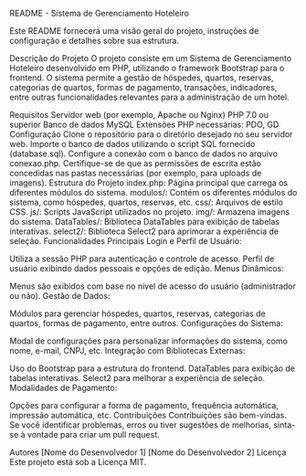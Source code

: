 README - Sistema de Gerenciamento Hoteleiro

Este README fornecerá uma visão geral do projeto, instruções de configuração e detalhes sobre sua estrutura.

Descrição do Projeto
O projeto consiste em um Sistema de Gerenciamento Hoteleiro desenvolvido em PHP, utilizando o framework Bootstrap para o frontend. O sistema permite a gestão de hóspedes, quartos, reservas, categorias de quartos, formas de pagamento, transações, indicadores, entre outras funcionalidades relevantes para a administração de um hotel.

Requisitos
Servidor web (por exemplo, Apache ou Nginx)
PHP 7.0 ou superior
Banco de dados MySQL
Extensões PHP necessárias: PDO, GD
Configuração
Clone o repositório para o diretório desejado no seu servidor web.
Importe o banco de dados utilizando o script SQL fornecido (database.sql).
Configure a conexão com o banco de dados no arquivo conexao.php.
Certifique-se de que as permissões de escrita estão concedidas nas pastas necessárias (por exemplo, para uploads de imagens).
Estrutura do Projeto
index.php: Página principal que carrega os diferentes módulos do sistema.
modulos/: Contém os diferentes módulos do sistema, como hóspedes, quartos, reservas, etc.
css/: Arquivos de estilo CSS.
js/: Scripts JavaScript utilizados no projeto.
img/: Armazena imagens do sistema.
DataTables/: Biblioteca DataTables para exibição de tabelas interativas.
select2/: Biblioteca Select2 para aprimorar a experiência de seleção.
Funcionalidades Principais
Login e Perfil de Usuário:

Utiliza a sessão PHP para autenticação e controle de acesso.
Perfil de usuário exibindo dados pessoais e opções de edição.
Menus Dinâmicos:

Menus são exibidos com base no nível de acesso do usuário (administrador ou não).
Gestão de Dados:

Módulos para gerenciar hóspedes, quartos, reservas, categorias de quartos, formas de pagamento, entre outros.
Configurações do Sistema:

Modal de configurações para personalizar informações do sistema, como nome, e-mail, CNPJ, etc.
Integração com Bibliotecas Externas:

Uso do Bootstrap para a estrutura do frontend.
DataTables para exibição de tabelas interativas.
Select2 para melhorar a experiência de seleção.
Modalidades de Pagamento:

Opções para configurar a forma de pagamento, frequência automática, impressão automática, etc.
Contribuições
Contribuições são bem-vindas. Se você identificar problemas, erros ou tiver sugestões de melhorias, sinta-se à vontade para criar um pull request.

Autores
[Nome do Desenvolvedor 1]
[Nome do Desenvolvedor 2]
Licença
Este projeto está sob a Licença MIT.
